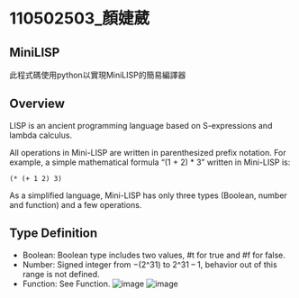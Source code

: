 # 110502503_顏婕葳
## MiniLISP
此程式碼使用python以實現MiniLISP的簡易編譯器
## Overview
LISP is an ancient programming language based on S-expressions and lambda calculus.

All operations in Mini-LISP are written in parenthesized prefix notation. For example, a simple mathematical formula “(1 + 2) * 3” written in Mini-LISP is:

```
(* (+ 1 2) 3)
```

As a simplified language, Mini-LISP has only three types (Boolean, number and function) and a few operations.
## Type Definition
* Boolean: Boolean type includes two values, #t for true and #f for false.
* Number: Signed integer from −(2^31) to 2^31 – 1, behavior out of this range is not defined.
* Function: See Function.
![image](https://hackmd.io/_uploads/rkRxGrTD6.png)
![image](https://hackmd.io/_uploads/ry3WGSpDa.png)

